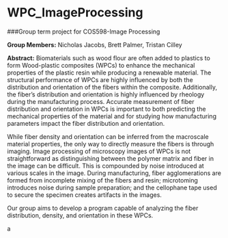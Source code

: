 # WPC_ImageProcessing
###Group term project for COS598-Image Processing

**Group Members:** Nicholas Jacobs, Brett Palmer, Tristan Cilley


**Abstract:**
Biomaterials such as wood flour are often added to plastics to form Wood-plastic composites (WPCs) to enhance the mechanical properties of the plastic resin while producing a renewable material. The structural performance of WPCs are highly influenced by both the distribution and orientation of the fibers within the composite. Additionally, the fiber’s distribution and orientation is highly influenced by rheology during the manufacturing process. Accurate measurement of fiber distribution and orientation in WPCs is important to both predicting the mechanical properties of the material and for studying how manufacturing parameters impact the fiber distribution and orientation.

While fiber density and orientation can be inferred from the macroscale material properties, the only way to directly measure the fibers is through imaging. Image processing of microscopy images of WPCs is not straightforward as distinguishing between the polymer matrix and fiber in the image can be difficult.  This is compounded by noise introduced at various scales in the image. During manufacturing, fiber agglomerations are formed from incomplete mixing of the fibers and resin; microtoming introduces noise during sample preparation; and the cellophane tape used to secure the specimen creates artifacts in the images.

Our group aims to develop a program capable of analyzing the fiber distribution, density, and orientation in these WPCs. 

a
